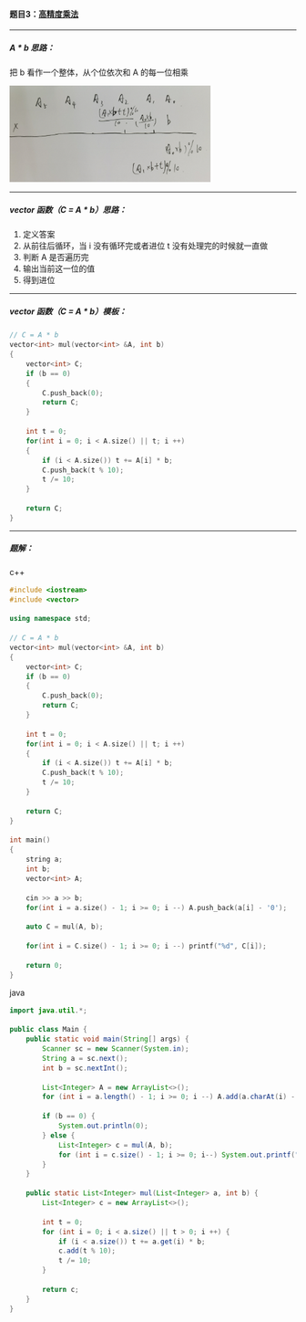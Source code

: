 #### 题目3：<a href="https://www.acwing.com/problem/content/795/">高精度乘法</a>

----------------

##### A * b 思路：

把 b 看作一个整体，从个位依次和 A 的每一位相乘 

<img src="https://raw.githubusercontent.com/DaoZuQieXing/Learn/main/img/算法基础课/算法基础课第一讲：基础算法/高精度乘法.jpg" alt="system call" style="max-width: 70%">

---------------

##### vector 函数（C = A * b）思路：

1. 定义答案
2. 从前往后循环，当 i 没有循环完或者进位 t 没有处理完的时候就一直做
3. 判断 A 是否遍历完
4. 输出当前这一位的值
5. 得到进位

-------------------

##### vector 函数（C = A * b）模板：

```c++
// C = A * b
vector<int> mul(vector<int> &A, int b)
{
    vector<int> C;
    if (b == 0)
    {
        C.push_back(0);
        return C;
    }
    
    int t = 0;
    for(int i = 0; i < A.size() || t; i ++)
    {
        if (i < A.size()) t += A[i] * b;
        C.push_back(t % 10);
        t /= 10;
    }
    
    return C;
}
```

-----------------

##### 题解：

c++

```c++
#include <iostream>
#include <vector>

using namespace std;

// C = A * b
vector<int> mul(vector<int> &A, int b)
{
    vector<int> C;
    if (b == 0)
    {
        C.push_back(0);
        return C;
    }
    
    int t = 0;
    for(int i = 0; i < A.size() || t; i ++)
    {
        if (i < A.size()) t += A[i] * b;
        C.push_back(t % 10);
        t /= 10;
    }
    
    return C;
}

int main()
{
    string a;
    int b;
    vector<int> A;
    
    cin >> a >> b;
    for(int i = a.size() - 1; i >= 0; i --) A.push_back(a[i] - '0');
    
    auto C = mul(A, b);
    
    for(int i = C.size() - 1; i >= 0; i --) printf("%d", C[i]);
    
    return 0;
}
```

java

```java
import java.util.*;

public class Main {
    public static void main(String[] args) {
        Scanner sc = new Scanner(System.in);
        String a = sc.next();
        int b = sc.nextInt();

        List<Integer> A = new ArrayList<>();
        for (int i = a.length() - 1; i >= 0; i --) A.add(a.charAt(i) - '0');

        if (b == 0) {
            System.out.println(0);
        } else {
            List<Integer> c = mul(A, b);
            for (int i = c.size() - 1; i >= 0; i--) System.out.printf("%d", c.get(i));
        }
    }

    public static List<Integer> mul(List<Integer> a, int b) {
        List<Integer> c = new ArrayList<>();

        int t = 0;
        for (int i = 0; i < a.size() || t > 0; i ++) {
            if (i < a.size()) t += a.get(i) * b;
            c.add(t % 10);
            t /= 10;
        }

        return c;
    }
}
```

